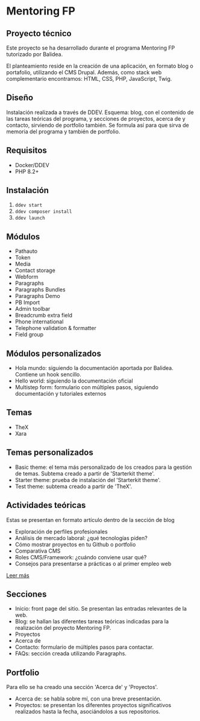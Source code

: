 # Mentoring FP
## Proyecto técnico

Este proyecto se ha desarrollado durante el programa Mentoring FP tutorizado por Balidea.

El planteamiento reside en la creación de una aplicación, en formato blog o portafolio, utilizando el CMS Drupal. Además, como stack web complementario encontramos: HTML, CSS, PHP, JavaScript, Twig.




## Diseño
Instalación realizada a través de DDEV.
Esquema: blog, con el contenido de las tareas teóricas del programa, y secciones de proyectos, acerca de y contacto, sirviendo de portfolio también. Se formula así para que sirva de memoria del programa y también de portfolio.


## Requisitos
- Docker/DDEV
- PHP 8.2+


## Instalación
1. `ddev start`
2. `ddev composer install`
3. `ddev launch`


## Módulos
- Pathauto
- Token
- Media
- Contact storage
- Webform
- Paragraphs
- Paragraphs Bundles
- Paragraphs Demo
- PB Import
- Admin toolbar
- Breadcrumb extra field
- Phone international
- Telephone validation & formatter
- Field group


## Módulos personalizados
- Hola mundo: siguiendo la documentación aportada por Balidea. Contiene un hook sencillo.
- Hello world: siguiendo la documentación oficial
- Multistep form: formulario con múltiples pasos, siguiendo documentación y tutoriales externos


## Temas
- TheX
- Xara


## Temas personalizados
- Basic theme: el tema más personalizado de los creados para la gestión de temas. Subtema creado a partir de 'Starterkit theme'.
- Starter theme: prueba de instalación del 'Starterkit theme'.
- Test theme: subtema creado a partir de 'TheX'.


## Actividades teóricas
Estas se presentan en formato artículo dentro de la sección de blog

- Exploración de perfiles profesionales
- Análisis de mercado laboral: ¿qué tecnologías piden?
- Cómo mostrar proyectos en tu Github o portfolio
- Comparativa CMS
- Roles CMS/Framework: ¿cuándo conviene usar qué?
- Consejos para presentarse a prácticas o al primer empleo web

[Leer más](https://github.com/Scathalarux/MentoringFP-ActividadesTeoricas.git)


## Secciones
- Inicio: front page del sitio. Se presentan las entradas relevantes de la web.
- Blog: se hallan las diferentes tareas teóricas indicadas para la realización del proyecto Mentoring FP.
- Proyectos
- Acerca de
- Contacto: formulario de múltiples pasos para contactar.
- FAQs: sección creada utilizando Paragraphs.


## Portfolio
Para ello se ha creado una sección 'Acerca de' y 'Proyectos'.
- Acerca de: se habla sobre mí, con una breve presentación.
- Proyectos: se presentan los diferentes proyectos significativos realizados hasta la fecha, asociándolos a sus repositorios.
